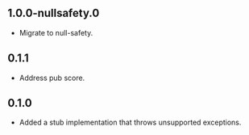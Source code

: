 ## 1.0.0-nullsafety.0

- Migrate to null-safety.

## 0.1.1

- Address pub score.

## 0.1.0

- Added a stub implementation that throws unsupported exceptions.

